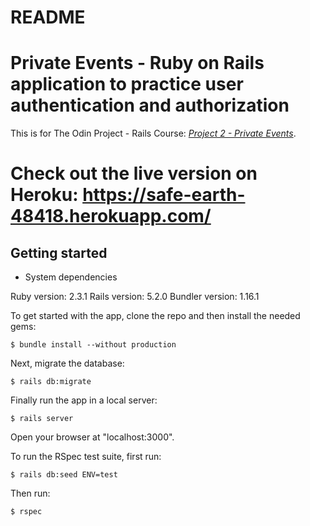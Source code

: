 # README

# Private Events - Ruby on Rails application to practice user authentication and authorization

This is for The Odin Project - Rails Course:
[*Project 2 - Private Events*](https://www.theodinproject.com/courses/ruby-on-rails/lessons/associations).

Check out the live version on Heroku: https://safe-earth-48418.herokuapp.com/
=======

## Getting started


* System dependencies

Ruby version: 2.3.1
Rails version: 5.2.0
Bundler version: 1.16.1


To get started with the app, clone the repo and then install the needed gems:

```
$ bundle install --without production
```

Next, migrate the database:

```
$ rails db:migrate
```

Finally run the app in a local server:

```
$ rails server
```

Open your browser at "localhost:3000".


To run the RSpec test suite, first run:

```
$ rails db:seed ENV=test
```

Then run:

```
$ rspec
```
